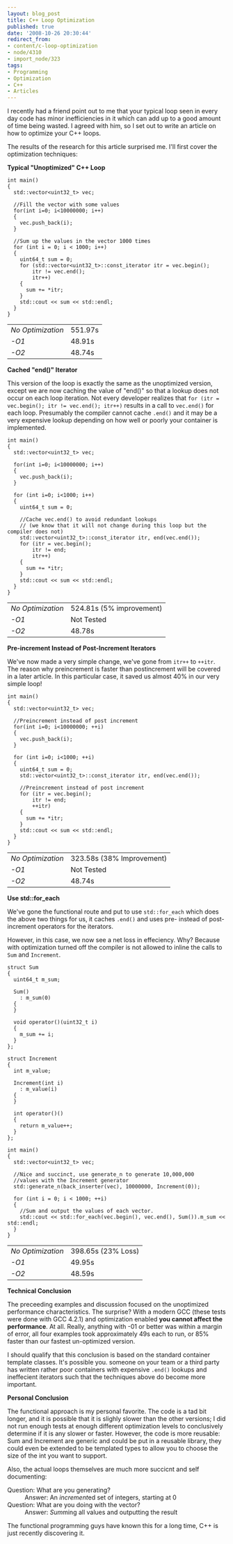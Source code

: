```yaml
---
layout: blog_post
title: C++ Loop Optimization
published: true
date: '2008-10-26 20:30:44'
redirect_from:
- content/c-loop-optimization
- node/4310
- import_node/323
tags:
- Programming
- Optimization
- C++
- Articles
---
```


I recently had a friend point out to me that your typical loop seen in every day code has minor inefficiencies in it which can add up to a good amount of time being wasted. I agreed with him, so I set out to write an article on how to optimize your C++ loops.

The results of the research for this article surprised me. I'll first cover the optimization techniques:  

**Typical "Unoptimized" C++ Loop**

    int main()
    {
      std::vector<uint32_t> vec;

      //Fill the vector with some values
      for(int i=0; i<10000000; i++)
      {
        vec.push_back(i);
      }

      //Sum up the values in the vector 1000 times
      for (int i = 0; i < 1000; i++)
      {
        uint64_t sum = 0;
        for (std::vector<uint32_t>::const_iterator itr = vec.begin();
            itr != vec.end();
            itr++)
        {
          sum += *itr;
        }
        std::cout << sum << std::endl;
      }
    }


<table>
<tr>
<td>
<em>No Optimization</em>
</td>
<td>
551.97s
</td>
</tr>
<tr>
<td>
<em>-O1</em>
</td>
<td>
48.91s
</td>
</tr>
<tr>
<td>
<em>-O2</em>
</td>
<td>
48.74s
</td>
</tr>
</table>


**Cached "end()" Iterator**

This version of the loop is exactly the same as the unoptimized version, except we are now caching the value of "end()" so that a lookup does not occur on each loop iteration. Not every developer realizes that <code>for (itr = vec.begin(); itr != vec.end(); itr++)</code> results in a call to <code>vec.end()</code> for each loop. Presumably the compiler cannot cache <code>.end()</code> and it may be a very expensive lookup depending on how well or poorly your container is implemented.


    int main()
    {
      std::vector<uint32_t> vec;

      for(int i=0; i<10000000; i++)
      {
        vec.push_back(i);
      }

      for (int i=0; i<1000; i++)
      {
        uint64_t sum = 0;

        //Cache vec.end() to avoid redundant lookups 
        // (we know that it will not change during this loop but the compiler does not)
        std::vector<uint32_t>::const_iterator itr, end(vec.end()); 
        for (itr = vec.begin();
            itr != end;
            itr++)
        {
          sum += *itr;
        }
        std::cout << sum << std::endl;
      }
    }


<table>
<tr>
<td>
<em>No Optimization</em>
</td>
<td>
524.81s (5% improvement)
</td>
</tr>
<tr>
<td>
<em>-O1</em>
</td>
<td>
Not Tested
</td>
</tr>
<tr>
<td>
<em>-O2</em>
</td>
<td>
48.78s
</td>
</tr>
</table>

**Pre-increment Instead of Post-Increment Iterators**

We've now made a very simple change, we've gone from <code>itr++</code> to <code>++itr</code>. The reason why preincrement is faster than postincrement will be covered in a later article. In this particular case, it saved us almost 40% in our very simple loop!


    int main()
    {
      std::vector<uint32_t> vec;

      //Preincrement instead of post increment
      for(int i=0; i<10000000; ++i)
      {
        vec.push_back(i);
      }

      for (int i=0; i<1000; ++i)
      {
        uint64_t sum = 0;
        std::vector<uint32_t>::const_iterator itr, end(vec.end());

        //Preincrement instead of post increment
        for (itr = vec.begin();
            itr != end;
            ++itr)
        {
          sum += *itr;
        }
        std::cout << sum << std::endl;
      }
    }


<table>
<tr>
<td>
<em>No Optimization</em>
</td>
<td>
323.58s (38% Improvement)
</td>
</tr>
<tr>
<td>
<em>-O1</em>
</td>
<td>
Not Tested
</td>
</tr>
<tr>
<td>
<em>-O2</em>
</td>
<td>
48.74s
</td>
</tr>
</table>


**Use std::for_each**

We've gone the functional route and put to use <code>std::for_each</code> which does the above two things for us, it caches <code>.end()</code> and uses pre- instead of post- increment operators for the iterators.

However, in this case, we now see a net loss in effeciency. Why? Because with optimization turned off the compiler is not allowed to inline the calls to <code>Sum</code> and <code>Increment</code>.


    struct Sum
    {
      uint64_t m_sum;

      Sum()
        : m_sum(0)
      {
      }

      void operator()(uint32_t i)
      {
        m_sum += i;
      }
    };

    struct Increment
    {
      int m_value;

      Increment(int i)
        : m_value(i)
      {
      }

      int operator()()
      {
        return m_value++;
      }
    };

    int main()
    {
      std::vector<uint32_t> vec;

      //Nice and succinct, use generate_n to generate 10,000,000
      //values with the Increment generator
      std::generate_n(back_inserter(vec), 10000000, Increment(0));

      for (int i = 0; i < 1000; ++i)
      {
        //Sum and output the values of each vector.
        std::cout << std::for_each(vec.begin(), vec.end(), Sum()).m_sum << std::endl;
      }
    }


<table>
<tr>
<td>
<em>No Optimization</em>
</td>
<td>
398.65s (23% Loss)
</td>
</tr>
<tr>
<td>
<em>-O1</em>
</td>
<td>
49.95s
</td>
</tr>
<tr>
<td>
<em>-O2</em>
</td>
<td>
48.59s
</td>
</tr>
</table>

<strong>Technical Conclusion</strong>

The preceeding examples and discussion focused on the unoptimized performance characteristics. The surprise? With a modern GCC (these tests were done with GCC 4.2.1) and optimization enabled <strong>you cannot affect the performance</strong>. At all. Really, anything with -01 or better was within a margin of error, all four examples took approximately 49s each to run, or 85% faster than our fastest un-optimized version.

I should qualify that this conclusion is based on the standard container template classes. It's possible you. someone on your team or a third party has written rather poor containers with expensive <code>.end()</code> lookups and ineffecient iterators such that the techniques above do become more important.

<strong>Personal Conclusion</strong>

The functional approach is my personal favorite. The code is a tad bit longer, and it is possible that it is slighly slower than the other versions; I did not run enough tests at enough different optimization levels to conclusively determine if it is any slower or faster. However, the code is more reusable: Sum and Increment are generic and could be put in a reusable library, they could even be extended to be templated types to allow you to choose the size of the int you want to support.

Also, the actual loops themselves are much more succicnt and self documenting:
<dl>
<dt>
Question: What are you generating?
</dt>
<dd>
Answer: An <em>increment</em>ed set of integers, starting at 0
</dd>
<dt>
Question: What are you doing with the vector?
</dt>
<dd>
Answer: <em>Sum</em>ming all values and outputting the result
</dd>
</dl>
The functional programming guys have known this for a long time, C++ is just recently discovering it.

